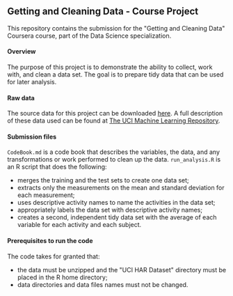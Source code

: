 ## Getting and Cleaning Data - Course Project

This repository contains the submission for the "Getting and Cleaning Data" Coursera course, part of the Data Science specialization.

#### Overview
The purpose of this project is to demonstrate the ability to collect, work with, and clean a data set.
The goal is to prepare tidy data that can be used for later analysis.

#### Raw data
The source data for this project can be downloaded [here](https://d396qusza40orc.cloudfront.net/getdata%2Fprojectfiles%2FUCI%20HAR%20Dataset.zip).
A full description of these data used can be found at [The UCI Machine Learning Repository](http://archive.ics.uci.edu/ml/datasets/Human+Activity+Recognition+Using+Smartphones).

#### Submission files
`CodeBook.md` is a code book that describes the variables, the data, and any transformations or work performed to clean up the data.
`run_analysis.R` is an R script that does the following:
- merges the training and the test sets to create one data set;
- extracts only the measurements on the mean and standard deviation for each measurement;
- uses descriptive activity names to name the activities in the data set;
- appropriately labels the data set with descriptive activity names;
- creates a second, independent tidy data set with the average of each variable for each activity and each subject. 

#### Prerequisites to run the code
The code takes for granted that:
- the data must be unzipped and the "UCI HAR Dataset" directory must be placed in the R home directory;
- data directories and data files names must not be changed.